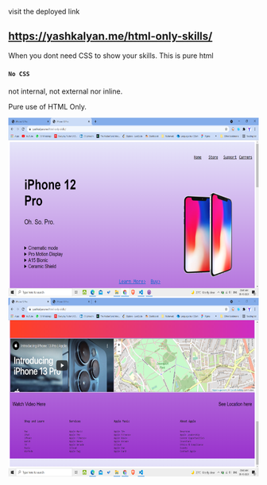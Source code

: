 visit the deployed link 
## https://yashkalyan.me/html-only-skills/

 When you dont need CSS to show your skills. This is pure html 
#### `No CSS`
 not internal, not external nor inline.


 Pure use of HTML Only. 
 

<img src="https://github.com/yashkumarkalyan/html-only-skills/blob/main/htmlonly.png"  style="height: 360px; width:640px;"/>

<img src="https://github.com/yashkumarkalyan/html-only-skills/blob/main/htmlonly2.png"  style="height: 360px; width:640px;"/>

